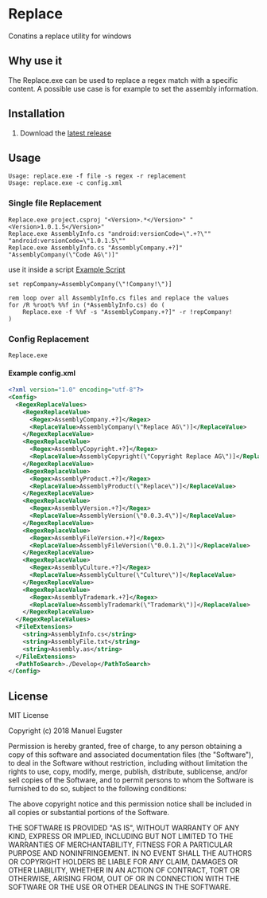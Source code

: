 # Replace
Conatins a replace utility for windows

## Why use it

The Replace.exe can be used to replace a regex match with a specific content.
A possible use case is for example to set the assembly information.

## Installation

1. Download the [latest release](https://github.com/epsmae/Replace/releases)

## Usage
```
Usage: replace.exe -f file -s regex -r replacement
Usage: replace.exe -c config.xml
```


### Single file Replacement

```
Replace.exe project.csproj "<Version>.*</Version>" "<Version>1.0.1.5</Version>"
Replace.exe AssemblyInfo.cs "android:versionCode=\".+?\"" "android:versionCode=\"1.0.1.5\""
Replace.exe AssemblyInfo.cs "AssemblyCompany.+?]" "AssemblyCompany(\"Code AG\")]"
```

use it inside a script [Example Script](/Deploy/setAssemblyInfo.cmd)
```
set repCompany=AssemblyCompany(\"!Company!\")]

rem loop over all AssemblyInfo.cs files and replace the values
for /R %root% %%f in (*AssemblyInfo.cs) do (
	Replace.exe -f %%f -s "AssemblyCompany.+?]" -r !repCompany!
)
```

### Config Replacement

```
Replace.exe 
```

#### Example config.xml
``` xml
<?xml version="1.0" encoding="utf-8"?>
<Config>
  <RegexReplaceValues>
    <RegexReplaceValue>
      <Regex>AssemblyCompany.+?]</Regex>
      <ReplaceValue>AssemblyCompany(\"Replace AG\")]</ReplaceValue>
    </RegexReplaceValue>
    <RegexReplaceValue>
      <Regex>AssemblyCopyright.+?]</Regex>
      <ReplaceValue>AssemblyCopyright(\"Copyright Replace AG\")]</ReplaceValue>
    </RegexReplaceValue>
    <RegexReplaceValue>
      <Regex>AssemblyProduct.+?]</Regex>
      <ReplaceValue>AssemblyProduct(\"Replace\")]</ReplaceValue>
    </RegexReplaceValue>
    <RegexReplaceValue>
      <Regex>AssemblyVersion.+?]</Regex>
      <ReplaceValue>AssemblyVersion(\"0.0.3.4\")]</ReplaceValue>
    </RegexReplaceValue>
    <RegexReplaceValue>
      <Regex>AssemblyFileVersion.+?]</Regex>
      <ReplaceValue>AssemblyFileVersion(\"0.0.1.2\")]</ReplaceValue>
    </RegexReplaceValue>
    <RegexReplaceValue>
      <Regex>AssemblyCulture.+?]</Regex>
      <ReplaceValue>AssemblyCulture(\"Culture\")]</ReplaceValue>
    </RegexReplaceValue>
    <RegexReplaceValue>
      <Regex>AssemblyTrademark.+?]</Regex>
      <ReplaceValue>AssemblyTrademark(\"Trademark\")]</ReplaceValue>
    </RegexReplaceValue>
  </RegexReplaceValues>
  <FileExtensions>
    <string>AssemblyInfo.cs</string>
    <string>AssemblyFile.txt</string>
    <string>Assembly.as</string>
  </FileExtensions>
  <PathToSearch>./Develop</PathToSearch>
</Config>
```

## License

MIT License

Copyright (c) 2018 Manuel Eugster

Permission is hereby granted, free of charge, to any person obtaining a copy
of this software and associated documentation files (the "Software"), to deal
in the Software without restriction, including without limitation the rights
to use, copy, modify, merge, publish, distribute, sublicense, and/or sell
copies of the Software, and to permit persons to whom the Software is
furnished to do so, subject to the following conditions:

The above copyright notice and this permission notice shall be included in all
copies or substantial portions of the Software.

THE SOFTWARE IS PROVIDED "AS IS", WITHOUT WARRANTY OF ANY KIND, EXPRESS OR
IMPLIED, INCLUDING BUT NOT LIMITED TO THE WARRANTIES OF MERCHANTABILITY,
FITNESS FOR A PARTICULAR PURPOSE AND NONINFRINGEMENT. IN NO EVENT SHALL THE
AUTHORS OR COPYRIGHT HOLDERS BE LIABLE FOR ANY CLAIM, DAMAGES OR OTHER
LIABILITY, WHETHER IN AN ACTION OF CONTRACT, TORT OR OTHERWISE, ARISING FROM,
OUT OF OR IN CONNECTION WITH THE SOFTWARE OR THE USE OR OTHER DEALINGS IN THE
SOFTWARE.
